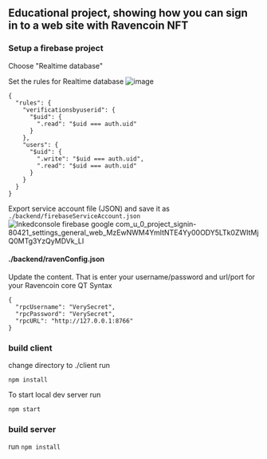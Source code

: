 ## Educational project, showing how you can sign in to a web site with Ravencoin NFT


### Setup a firebase project

Choose "Realtime database"

Set the rules for Realtime database
![image](https://user-images.githubusercontent.com/9694984/151613825-1033b54d-5e81-471c-9176-8de7ac68fa89.png)

```
{
  "rules": {
    "verificationsbyuserid": {
      "$uid": {         
        ".read": "$uid === auth.uid"
      }
    },
    "users": {
      "$uid": {
        ".write": "$uid === auth.uid",
        ".read": "$uid === auth.uid"
      }
    }
  }
}
```
Export service account file (JSON) and save it as 
``` ./backend/firebaseServiceAccount.json ``` 
![Inkedconsole firebase google com_u_0_project_signin-80421_settings_general_web_MzEwNWM4YmItNTE4Yy00ODY5LTk0ZWItMjQ0MTg3YzQyMDVk_LI](https://user-images.githubusercontent.com/9694984/151614593-8c98b85e-1ad5-4f68-afe7-a552db3349e0.jpg)

#### ./backend/ravenConfig.json
Update the content.
That is enter your username/password and url/port for your Ravencoin core QT
Syntax
```
{
  "rpcUsername": "VerySecret",
  "rpcPassword": "VerySecret",
  "rpcURL": "http://127.0.0.1:8766"
}

```

### build client


change directory to ./client
run 

```npm install```

To start local dev server run

```npm start```


### build server
run
```npm install```
